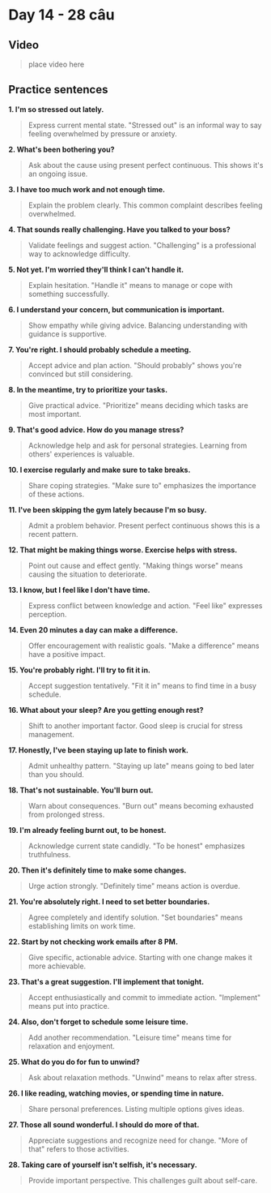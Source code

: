 # Day 14 - 28 câu

## Video
> place video here

## Practice sentences

**1. I'm so stressed out lately.**
> Express current mental state. "Stressed out" is an informal way to say feeling overwhelmed by pressure or anxiety.

**2. What's been bothering you?**
> Ask about the cause using present perfect continuous. This shows it's an ongoing issue.

**3. I have too much work and not enough time.**
> Explain the problem clearly. This common complaint describes feeling overwhelmed.

**4. That sounds really challenging. Have you talked to your boss?**
> Validate feelings and suggest action. "Challenging" is a professional way to acknowledge difficulty.

**5. Not yet. I'm worried they'll think I can't handle it.**
> Explain hesitation. "Handle it" means to manage or cope with something successfully.

**6. I understand your concern, but communication is important.**
> Show empathy while giving advice. Balancing understanding with guidance is supportive.

**7. You're right. I should probably schedule a meeting.**
> Accept advice and plan action. "Should probably" shows you're convinced but still considering.

**8. In the meantime, try to prioritize your tasks.**
> Give practical advice. "Prioritize" means deciding which tasks are most important.

**9. That's good advice. How do you manage stress?**
> Acknowledge help and ask for personal strategies. Learning from others' experiences is valuable.

**10. I exercise regularly and make sure to take breaks.**
> Share coping strategies. "Make sure to" emphasizes the importance of these actions.

**11. I've been skipping the gym lately because I'm so busy.**
> Admit a problem behavior. Present perfect continuous shows this is a recent pattern.

**12. That might be making things worse. Exercise helps with stress.**
> Point out cause and effect gently. "Making things worse" means causing the situation to deteriorate.

**13. I know, but I feel like I don't have time.**
> Express conflict between knowledge and action. "Feel like" expresses perception.

**14. Even 20 minutes a day can make a difference.**
> Offer encouragement with realistic goals. "Make a difference" means have a positive impact.

**15. You're probably right. I'll try to fit it in.**
> Accept suggestion tentatively. "Fit it in" means to find time in a busy schedule.

**16. What about your sleep? Are you getting enough rest?**
> Shift to another important factor. Good sleep is crucial for stress management.

**17. Honestly, I've been staying up late to finish work.**
> Admit unhealthy pattern. "Staying up late" means going to bed later than you should.

**18. That's not sustainable. You'll burn out.**
> Warn about consequences. "Burn out" means becoming exhausted from prolonged stress.

**19. I'm already feeling burnt out, to be honest.**
> Acknowledge current state candidly. "To be honest" emphasizes truthfulness.

**20. Then it's definitely time to make some changes.**
> Urge action strongly. "Definitely time" means action is overdue.

**21. You're absolutely right. I need to set better boundaries.**
> Agree completely and identify solution. "Set boundaries" means establishing limits on work time.

**22. Start by not checking work emails after 8 PM.**
> Give specific, actionable advice. Starting with one change makes it more achievable.

**23. That's a great suggestion. I'll implement that tonight.**
> Accept enthusiastically and commit to immediate action. "Implement" means put into practice.

**24. Also, don't forget to schedule some leisure time.**
> Add another recommendation. "Leisure time" means time for relaxation and enjoyment.

**25. What do you do for fun to unwind?**
> Ask about relaxation methods. "Unwind" means to relax after stress.

**26. I like reading, watching movies, or spending time in nature.**
> Share personal preferences. Listing multiple options gives ideas.

**27. Those all sound wonderful. I should do more of that.**
> Appreciate suggestions and recognize need for change. "More of that" refers to those activities.

**28. Taking care of yourself isn't selfish, it's necessary.**
> Provide important perspective. This challenges guilt about self-care.

